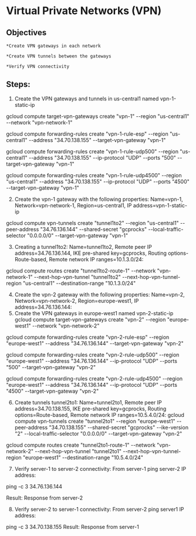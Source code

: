 #  Virtual Private Networks (VPN) 
## Objectives

    *Create VPN gateways in each network

    *Create VPN tunnels between the gateways

    *Verify VPN connectivity


## Steps:
1. Create the VPN gateways and tunnels in us-central1 named vpn-1-static-ip

gcloud compute  target-vpn-gateways create "vpn-1" --region "us-central1" --network "vpn-network-1"

gcloud compute  forwarding-rules create "vpn-1-rule-esp" --region "us-central1" --address "34.70.138.155" --target-vpn-gateway "vpn-1"

gcloud compute  forwarding-rules create "vpn-1-rule-udp500" --region "us-central1" --address "34.70.138.155" --ip-protocol "UDP" --ports "500" --target-vpn-gateway "vpn-1"

gcloud compute  forwarding-rules create "vpn-1-rule-udp4500" --region "us-central1" --address "34.70.138.155" --ip-protocol "UDP" --ports "4500" --target-vpn-gateway "vpn-1"



2. Create the vpn-1 gateway with the following properties: Name=vpn-1, Network=vpn-network-1, Region=us-central1, IP address=vpn-1-static-ip

gcloud compute  vpn-tunnels create "tunnel1to2" --region "us-central1" --peer-address "34.76.136.144" --shared-secret "gcprocks" --local-traffic-selector "0.0.0.0/0" --target-vpn-gateway "vpn-1"

3. Creating a tunnel1to2: Name=tunnel1to2, Remote peer IP address=34.76.136.144, IKE pre-shared key=gcprocks, Routing options-Route-based, Remote network IP ranges=10.1.3.0/24:

gcloud compute  routes create "tunnel1to2-route-1" --network "vpn-network-1" --next-hop-vpn-tunnel "tunnel1to2" --next-hop-vpn-tunnel-region "us-central1" --destination-range "10.1.3.0/24"

4. Create the vpn-2 gateway with the following properties: Name=vpn-2, Network=vpn-network-2, Region=europe-west1, IP address=34.76.136.144:
5. Create the VPN gateways in europe-west1 named vpn-2-static-ip
gcloud compute  target-vpn-gateways create "vpn-2" --region "europe-west1" --network "vpn-network-2"

gcloud compute  forwarding-rules create "vpn-2-rule-esp" --region "europe-west1" --address "34.76.136.144" --target-vpn-gateway "vpn-2"

gcloud compute  forwarding-rules create "vpn-2-rule-udp500" --region "europe-west1" --address "34.76.136.144" --ip-protocol "UDP" --ports "500" --target-vpn-gateway "vpn-2"

gcloud compute  forwarding-rules create "vpn-2-rule-udp4500" --region "europe-west1" --address "34.76.136.144" --ip-protocol "UDP" --ports "4500" --target-vpn-gateway "vpn-2"

6. Create tunnels tunnel2to1: Name=tunnel2to1, Remote peer IP address=34.70.138.155, IKE pre-shared key=gcprocks,
Routing options=Route-based, Remote network IP ranges=10.5.4.0/24:
gcloud compute  vpn-tunnels create "tunnel2to1" --region "europe-west1" --peer-address "34.70.138.155" --shared-secret "gcprocks" --ike-version "2" --local-traffic-selector "0.0.0.0/0" --target-vpn-gateway "vpn-2"

gcloud compute  routes create "tunnel2to1-route-1" --network "vpn-network-2" --next-hop-vpn-tunnel "tunnel2to1" --next-hop-vpn-tunnel-region "europe-west1" --destination-range "10.5.4.0/24"

7. Verify server-1 to server-2 connectivity:
From server-1 ping server-2 IP address:

ping -c 3 34.76.136.144

Result: Response from server-2

8. Verify server-2 to server-1 connectivity:
From server-2 ping server1 IP address:

ping -c 3 34.70.138.155
Result: Response from server-1



